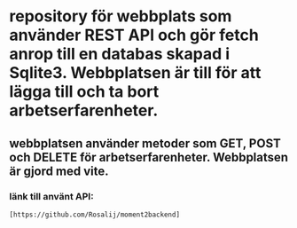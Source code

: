 # repository för webbplats som använder REST API och gör fetch anrop till en databas skapad i Sqlite3. Webbplatsen är till för att lägga till och ta bort arbetserfarenheter.
## webbplatsen använder metoder som GET, POST och DELETE för arbetserfarenheter. Webbplatsen är gjord med vite.
### länk till använt API: 
```
[https://github.com/Rosalij/moment2backend]